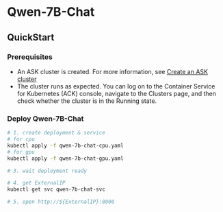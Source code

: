 # Qwen-7B-Chat

## QuickStart

### Prerequisites

- An ASK cluster is created. For more information,
  see [Create an ASK cluster](https://www.alibabacloud.com/help/en/ack/serverless-kubernetes/user-guide/create-an-ask-cluster-2?spm=a2c63.p38356.0.0.664265cdTbNZo1#task-e3c-311-ydb)
- The cluster runs as expected. You can log on to the Container Service for Kubernetes (ACK) console, navigate to the
  Clusters page, and then check whether the cluster is in the Running state.

### Deploy Qwen-7B-Chat

```bash
# 1. create deployment & service
# for cpu
kubectl apply -f qwen-7b-chat-cpu.yaml
# for gpu
kubectl apply -f qwen-7b-chat-gpu.yaml

# 3. wait deployment ready

# 4. get ExternalIP
kubectl get svc qwen-7b-chat-svc

# 5. open http://${ExternalIP}:8000
```
